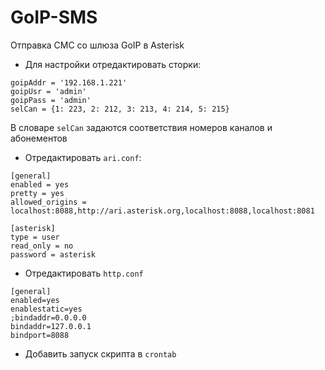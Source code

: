 # GoIP-SMS

Отправка СМС со шлюза GoIP в Asterisk

- Для настройки отредактировать сторки:

```
goipAddr = '192.168.1.221'
goipUsr = 'admin'
goipPass = 'admin'
selCan = {1: 223, 2: 212, 3: 213, 4: 214, 5: 215}
```

В словаре ```selCan``` задаются соответствия номеров каналов и абонементов

- Отредактировать ```ari.conf```:

```
[general]
enabled = yes
pretty = yes
allowed_origins = localhost:8088,http://ari.asterisk.org,localhost:8088,localhost:8081

[asterisk]
type = user
read_only = no
password = asterisk
```

- Отредактировать ```http.conf```
```
[general]
enabled=yes
enablestatic=yes
;bindaddr=0.0.0.0
bindaddr=127.0.0.1
bindport=8088
```

- Добавить запуск скрипта в ```crontab```
